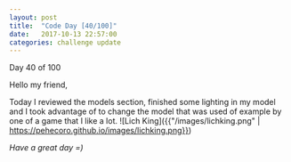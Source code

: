 ```yaml
---
layout: post
title:  "Code Day [40/100]"
date:   2017-10-13 22:57:00
categories: challenge update
---
```


Day 40 of 100

Hello my friend,

Today I reviewed the models section, finished some lighting in my model and I took advantage of to change the model that was used of example by one of a game that I like a lot.
![Lich King]({{"/images/lichking.png" | https://pehecoro.github.io/images/lichking.png}})


_Have a great day =)_